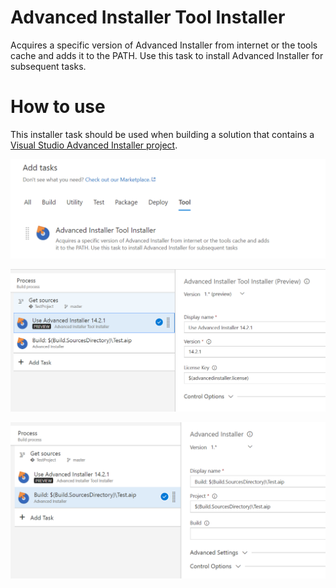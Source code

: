 # Advanced Installer Tool Installer

Acquires a specific version of Advanced Installer from internet or the tools cache and adds it to the PATH. Use this task to install Advanced Installer for subsequent tasks.

# How to use 

This installer task should be used when building a solution that contains a [Visual Studio Advanced Installer project](https://www.advancedinstaller.com/user-guide/ai-ext-vs-project.html).

![Add Tool](images/tool-add.png)


![Configure Tool Installer](images/tool-configure.png)

![Configure Build Task](images/task-configure.png)